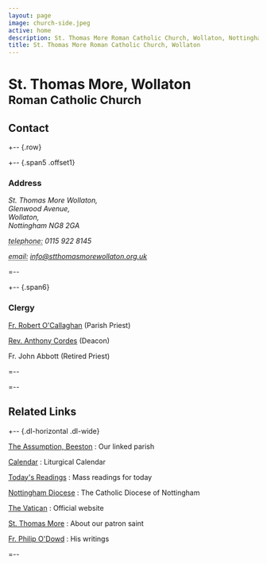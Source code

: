 ```yaml
---
layout: page
image: church-side.jpeg
active: home
description: St. Thomas More Roman Catholic Church, Wollaton, Nottingham
title: St. Thomas More Roman Catholic Church, Wollaton
---
```


# St. Thomas More, Wollaton<br/><small>Roman Catholic Church</small>

## <a id="contact"> </a>Contact

+-- {.row}

+-- {.span5 .offset1}
### Address

<address>
  <p>
    St. Thomas More Wollaton,<br />
    Glenwood Avenue,<br />
    Wollaton,<br />
    Nottingham NG8 2GA
  </p>
  <p>
    <abbr title="Phone">telephone:</abbr> 0115 922 8145
  </p>
  <p>
    <abbr title="Email">email:</abbr> 
    <a href="mailto:info@stthomasmorewollaton.org.uk">
      info@stthomasmorewollaton.org.uk
    </a>
  </p>
</address>
=--

+-- {.span6}
### Clergy

[Fr. Robert O'Callaghan](./clergy/robert/) (Parish Priest)

[Rev. Anthony Cordes](./clergy/anthony/) (Deacon)

Fr. John Abbott (Retired Priest)

=--

=--

## Related Links

+-- {.dl-horizontal .dl-wide}

[The Assumption, Beeston](http://www.theassumption.co.uk/)
: Our linked parish

[Calendar](http://www.easterbrooks.com/personal/calendar/index.php)
: Liturgical Calendar

[Today's Readings](http://www.universalis.com/Europe.England.Westminster/mass.htm)
: Mass readings for today

[Nottingham Diocese](http://www.nottingham-diocese.org.uk/)
: The Catholic Diocese of Nottingham

[The Vatican](http://www.vatican.va/phome_en.htm)
: Official website

[St. Thomas More](http://www.apostles.com/thomasmore.html)
: About our patron saint

[Fr. Philip O'Dowd](http://philip-o-dowd.com/)
: His writings

=--
